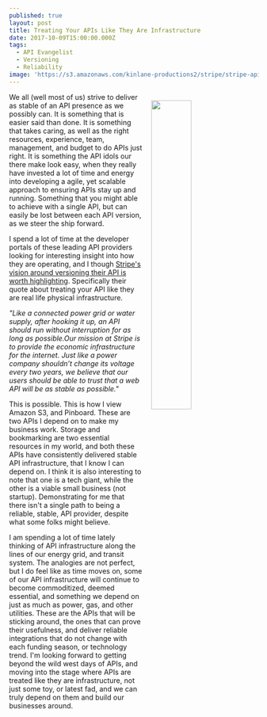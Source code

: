 ```yaml
---
published: true
layout: post
title: Treating Your APIs Like They Are Infrastructure
date: 2017-10-09T15:00:00.000Z
tags:
  - API Evangelist
  - Versioning
  - Reliability
image: 'https://s3.amazonaws.com/kinlane-productions2/stripe/stripe-api-versioning.png'
---
```

<p><img src="https://s3.amazonaws.com/kinlane-productions2/stripe/stripe-api-versioning.png" align="right" width="40%" style="padding: 15px;" /></p>We all (well most of us) strive to deliver as stable of an API presence as we possibly can. It is something that is easier said than done. It is something that takes caring, as well as the right resources, experience, team, management, and budget to do APIs just right. It is something the API idols our there make look easy, when they really have invested a lot of time and energy into developing a agile, yet scalable approach to ensuring APIs stay up and running. Something that you might able to achieve with a single API, but can easily be lost between each API version, as we steer the ship forward.

I spend a lot of time at the developer portals of these leading API providers looking for interesting insight into how they are operating, and I though [Stripe's vision around versioning their API is worth highlighting](https://stripe.com/blog/api-versioning). Specifically their quote about treating your API like they are real life physical infrastructure.

_"Like a connected power grid or water supply, after hooking it up, an API should run without interruption for as long as possible.Our mission at Stripe is to provide the economic infrastructure for the internet. Just like a power company shouldn’t change its voltage every two years, we believe that our users should be able to trust that a web API will be as stable as possible."_

This is possible. This is how I view Amazon S3, and Pinboard. These are two APIs I depend on to make my business work. Storage and bookmarking are two essential resources in my world, and both these APIs have consistently delivered stable API infrastructure, that I know I can depend on. I think it is also interesting to note that one is a tech giant, while the other is a viable small business (not startup). Demonstrating for me that there isn't a single path to being a reliable, stable, API provider, despite what some folks might believe.

I am spending a lot of time lately thinking of API infrastructure along the lines of our energy grid, and transit system. The analogies are not perfect, but I do feel like as time moves on, some of our API infrastructure will continue to become commoditized, deemed essential, and something we depend on just as much as power, gas, and other utilities. These are the APIs that will be sticking around, the ones that can prove their usefulness, and deliver reliable integrations that do not change with each funding season, or technology trend. I'm looking forward to getting beyond the wild west days of APIs, and moving into the stage where APIs are treated like they are infrastructure, not just some toy, or latest fad, and we can truly depend on them and build our businesses around.
